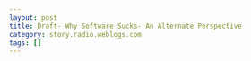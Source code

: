 ```yaml
---
layout: post
title: Draft- Why Software Sucks- An Alternate Perspective
category: story.radio.weblogs.com
tags: []
---
```

<head>
<meta http-equiv="Content-Type" content="text/html; charset=UTF-8">
    <meta http-equiv="Expires" content="Mon, 01 Jan 1990 01:00:00 GMT">
    <title>Draft: Why Software Sucks: An Alternate Perspective</title>
    <style type="text/css">
      body {
        margin-top: 0px;
        margin-left: 0px;
        margin-right: 0px;
        margin-bottom: 0px;
        }

      body, td, p {
        font-family: verdana, sans-serif;
        font-size: 90%;
        }

      h2 { 
        font-family: Verdana, Arial, Helvetica, sans-serif; font-size: 24px; font-weight: bold
        }
      .header {
        font-family: Verdana, Arial, Helvetica, sans-serif; font-size: 40px; font-weight: bold
        }
      .realsmall {
        font-family: Verdana, Arial, Helvetica, sans-serif; font-size: 9px;
        }
      .small {
        font-family: Verdana, Arial, Helvetica, sans-serif; font-size: 10px;
        }
      </style>
    </head>

| 

 |

| ![](http://radio.weblogs.com/0103807/images/trans60x60.gif)  
 | Last updated: 9/14/2002; 10:16:06 AM  
 | ![](http://radio.weblogs.com/0103807/images/trans60x60.gif) |

| ![](http://radio.weblogs.com/0103807/images/trans60x1.gif)  
 | 

<font size="+3"><b><a href="http://radio.weblogs.com/0103807/" style="color:black; text-decoration:none">The FuzzyBlog!</a></b></font>  
_Marketing 101. Consulting 101. PHP Consulting. Random geeky stuff. I Blog Therefore I Am._

<font size="+1"><b>Draft: Why Software Sucks: An Alternate Perspective</b></font>

### Why Software Sucks: An Alternate Perspective
> I've seen all the arguments about why software quality basically sucks -- you know the ones: It's hard, Customers demand too much, It changes to fast, We're at an early stage in the evolution of the industry, etc.&nbsp; All of these are true.&nbsp; But you know what?&nbsp; There's another reason too:
> 
> **It's My Fault.**
> 
> That's right -- it's my fault that software quality sucks green slime.&nbsp; And it's your fault too.&nbsp; How many times have you done this:
> 
> - 
> Bought software
> - 
> Used software
> - 
> Hit bugs
> - 
> Worked around them
> 
> You know what you should have done:
> 
> Screamed Bloody Murder at the Vendor
> 
> or
> 
> Do a Popeye: "I'ze Had All I'ze Can Take and I'ze Can't Take No More"
> 
> i.e.
> 
> Get the hell out of that software.
> 
> I'm sorry -- everytime one of us sucks it up and says "Not worth my time to report it" or "They'll just blow me off", etc, the vendor gets a tacit message of "Bugs are ok; Bad design is just fine".&nbsp; That's just wrong -- we're into roughly the 50th year of computing now and shouldn't quality be going up, not down?&nbsp; Even if you figure that all computing before PCs didn't matter (a wrong but possible argument), we are into the 25th odd year of PCs dating it from the altair shipping in 76?.&nbsp; I'm sorry people - I used to be a vendor and even back in those days, while I wasn't perfect, my company did a damn good job.&nbsp; And, you know why?&nbsp; Our customers would scream at us if we screwed up.&nbsp; High tech is just like anything else -- the squeaky wheel gets the grease.&nbsp; So here's the question:
> 
> Have you screamed at a vendor today?&nbsp; If not, should you?
> 
> &nbsp;
> 
> Related:
> 
> > [http://newsforge.com/article.pl?sid=02/09/06/1650235](http://newsforge.com/article.pl?sid=02/09/06/1650235)

<script src="http://radiocomments.userland.com/comments?u=103807&amp;c=counts" type="text/javascript"></script>[comment&nbsp;[<script type="text/javascript" language="JavaScript">commentCounter ("stories/2002/09/14/draftWhySoftwareSucksAnAlternatePerspective")</script>]](http://radiocomments.userland.com/comments?u=103807&p=stories%2F2002%2F09%2F14%2FdraftWhySoftwareSucksAnAlternatePerspective&link=http%3A%2F%2Fradio.weblogs.com%2F0103807%2Fstories%2F2002%2F09%2F14%2FdraftWhySoftwareSucksAnAlternatePerspective.txt "Click here to comment on this page.")

<script language="JavaScript" type="text/javascript"><!--
	var imageUrl = "http://radio.xmlstoragesystem.com/weblogStats/count.gif";
	var imageTag = "<img src=\"" + imageUrl + "?group=radio1&usernum=103807&referer=" + escape (document.referrer) + "\" height=\"1\" width=\"1\">";
	document.write (imageTag);
	//--></script>

 | ![](http://radio.weblogs.com/0103807/images/trans60x1.gif)  
 |
| ![](http://radio.weblogs.com/0103807/images/trans60x60.gif)  
 | Copyright 2002 © The FuzzyStuff  
 | ![](http://radio.weblogs.com/0103807/images/trans60x60.gif)  
 |


